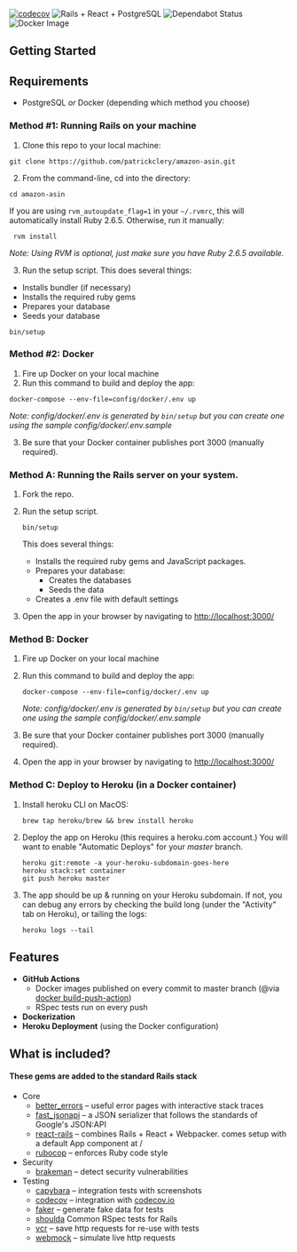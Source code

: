 [![codecov](https://codecov.io/gh/patrickclery/dry-rails-react/branch/master/graph/badge.svg)](https://codecov.io/gh/patrickclery/dry-rails-react)
![Rails + React + PostgreSQL](https://github.com/patrickclery/dry-rails-react/workflows/Rails%20+%20React%20+%20PostgreSQL/badge.svg)
![Dependabot Status](https://badgen.net/dependabot/patrickclery/dry-rails-react/?icon=dependabot)
![Docker Image](https://badgen.net/docker/size/patrickclery/dry-rails-react/latest/amd64)

## Getting Started

## Requirements

* PostgreSQL *or* Docker (depending which method you choose)

### Method #1: Running Rails on your machine

1. Clone this repo to your local machine:

```shell script
git clone https://github.com/patrickclery/amazon-asin.git
```

2. From the command-line, cd into the directory: 

```shell script
cd amazon-asin
```

 If you are using `rvm_autoupdate_flag=1` in your `~/.rvmrc`, this will automatically install Ruby 2.6.5. Otherwise, run it manually:
 
```shell script
 rvm install
```

_Note: Using RVM is optional, just make sure you have Ruby 2.6.5 available._ 

3. Run the setup script. This does several things:
- Installs bundler (if necessary)
- Installs the required ruby gems
- Prepares your database
- Seeds your database

```shell script
bin/setup
```

### Method #2: Docker

1. Fire up Docker on your local machine
2. Run this command to build and deploy the app:

```shell script
docker-compose --env-file=config/docker/.env up
```

_Note: config/docker/.env is generated by `bin/setup` but you can create one using the sample config/docker/.env.sample_

3. Be sure that your Docker container publishes port 3000 (manually required).

### Method A: Running the Rails server on your system.

1. Fork the repo.

2. Run the setup script.

    ```shell script
    bin/setup
    ```
    This does several things:
    
    - Installs the required ruby gems and JavaScript packages.
    - Prepares your database:
        - Creates the databases
        - Seeds the data
    - Creates a .env file with default settings
    
3. Open the app in your browser by navigating to [http://localhost:3000/](http://localhost:3000/) 

### Method B: Docker

1. Fire up Docker on your local machine
2. Run this command to build and deploy the app:

    ```shell script
    docker-compose --env-file=config/docker/.env up
    ```
    
    _Note: config/docker/.env is generated by `bin/setup` but you can create one using the sample config/docker/.env.sample_

3. Be sure that your Docker container publishes port 3000 (manually required).

4. Open the app in your browser by navigating to [http://localhost:3000/](http://localhost:3000/)

### Method C: Deploy to Heroku (in a Docker container)

1. Install heroku CLI on MacOS:

    ```shell script
    brew tap heroku/brew && brew install heroku
    ```

2. Deploy the app on Heroku (this requires a heroku.com account.) You will want to enable "Automatic Deploys" for your _master_ branch.

    ```shell script
    heroku git:remote -a your-heroku-subdomain-goes-here
    heroku stack:set container
    git push heroku master
    ```

3. The app should be up & running on your Heroku subdomain. If not, you can debug any errors by checking the build long (under the "Activity" tab on Heroku), or tailing the logs:

    ```shell script
    heroku logs --tail
    ```

## Features

- **GitHub Actions**
    - Docker images published on every commit to master branch (@via [docker build-push-action](https://github.com/docker/build-push-action))
    - RSpec tests run on every push
- **Dockerization**
- **Heroku Deployment** (using the Docker configuration)

## What is included?

#### These gems are added to the standard Rails stack

* Core
    * [better_errors](https://github.com/charliesome/better_errors) – useful error pages with interactive stack traces
    * [fast_jsonapi](https://github.com/Netflix/fast_jsonapi) – a JSON serializer that follows the standards of Google's JSON:API
    * [react-rails](https://github.com/reactjs/react-rails) – combines Rails + React + Webpacker. comes setup with a default App component at /
    * [rubocop](https://github.com/rubocop-hq/rubocop) – enforces Ruby code style
* Security
    * [brakeman](https://github.com/presidentbeef/brakeman) – detect security vulnerabilities
* Testing
    * [capybara](https://github.com/teamcapybara/capybara) – integration tests with screenshots
    * [codecov](https://github.com/codecov/codecov-ruby) – integration with [codecov.io](https://codecov.io/)
    * [faker](https://github.com/faker-ruby/faker) – generate fake data for tests
    * [shoulda](https://github.com/thoughtbot/shoulda) Common RSpec tests for Rails
    * [vcr](https://github.com/vcr/vcr) – save http requests for re-use with tests
    * [webmock](https://github.com/bblimke/webmock) – simulate live http requests

